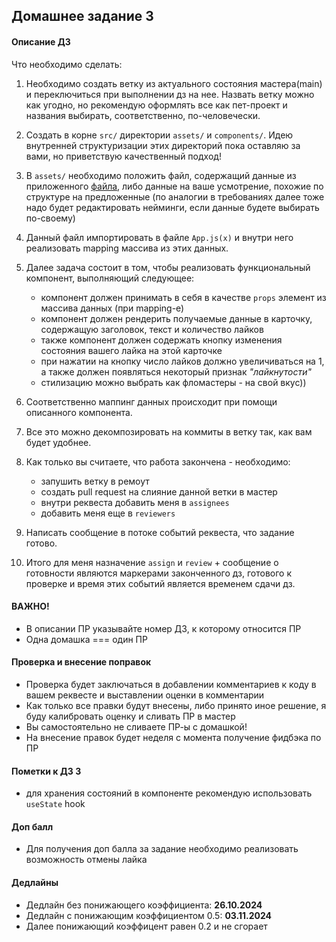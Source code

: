 ## Домашнее задание 3

#### Описание ДЗ

Что необходимо сделать:

1) Необходимо создать ветку из актуального состояния мастера(main) и переключиться при выполнении дз на нее. 
   Назвать ветку можно как угодно, но рекомендую оформлять все как пет-проект и названия выбирать,
   соответственно, по-человечески.

2) Создать в корне `src/` директории `assets/` и `components/`. 
   Идею внутренней структуризации этих директорий пока оставляю за вами, но приветствую качественный подход!
   
3) В `assets/` необходимо положить файл, содержащий данные из приложенного [файла](mock-data.json), 
   либо данные на ваше усмотрение, похожие по структуре на предложенные
   (по аналогии в требованиях далее тоже надо будет редактировать нейминги, если данные будете выбирать по-своему)
   
4) Данный файл импортировать в файле `App.js(x)` и внутри него реализовать mapping массива из этих данных.
   
5) Далее задача состоит в том, чтобы реализовать функциональный компонент, выполняющий следующее:
    
    - компонент должен принимать в себя в качестве `props` элемент из массива данных (при mapping-е)
    - компонент должен рендерить получаемые данные в карточку, содержащую заголовок, текст и количество лайков
    - также компонент должен содержать кнопку изменения состояния вашего лайка на этой карточке
    - при нажатии на кнопку число лайков должно увеличиваться на 1, 
      а также должен появляться некоторый признак *"лайкнутости"*
    - стилизацию можно выбрать как фломастеры - на свой вкус))
    
6) Соответственно маппинг данных происходит при помощи описанного компонента.

7) Все это можно декомпозировать на коммиты в ветку так, как вам будет удобнее.

8) Как только вы считаете, что работа закончена - необходимо:
   
    - запушить ветку в ремоут
    - создать pull request на слияние данной ветки в мастер
    - внутри реквеста добавить меня в `assignees`
    - добавить меня еще в `reviewers`
    
9) Написать сообщение в потоке событий реквеста, что задание готово.

10) Итого для меня назначение `assign` и `review` + сообщение о готовности являются маркерами законченного дз, 
    готового к проверке и время этих событий является временем сдачи дз.
    

#### ВАЖНО!

- В описании ПР указывайте номер ДЗ, к которому относится ПР
- Одна домашка === один ПР


#### Проверка и внесение поправок

- Проверка будет заключаться в добавлении комментариев к коду в вашем реквесте и выставлении оценки в комментарии
- Как только все правки будут внесены, либо принято иное решение, я буду калибровать оценку и сливать ПР в мастер
- Вы самостоятельно не сливаете ПР-ы с домашкой!
- На внесение правок будет неделя с момента получение фидбэка по ПР


#### Пометки к ДЗ 3

- для хранения состояний в компоненте рекомендую использовать `useState` hook


#### Доп балл

- Для получения доп балла за задание необходимо реализовать возможность отмены лайка


#### Дедлайны

- Дедлайн без понижающего коэффициента: **26.10.2024**
- Дедлайн с понижающим коэффициентом 0.5: **03.11.2024**
- Далее понижающий коэффицент равен 0.2 и не сгорает
  